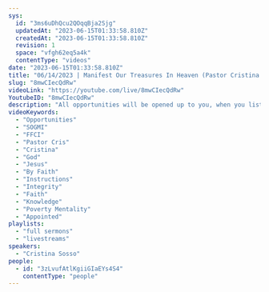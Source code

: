 ```yaml
---
sys:
  id: "3ms6uDhQcu2QOqqBja2Sjg"
  updatedAt: "2023-06-15T01:33:58.810Z"
  createdAt: "2023-06-15T01:33:58.810Z"
  revision: 1
  space: "vfgh62eq5a4k"
  contentType: "videos"
date: "2023-06-15T01:33:58.810Z"
title: "06/14/2023 | Manifest Our Treasures In Heaven (Pastor Cristina Sosso)"
slug: "8mwCIecQdRw"
videoLink: "https://youtube.com/live/8mwCIecQdRw"
YoutubeID: "8mwCIecQdRw"
description: "All opportunities will be opened up to you, when you listen and obey our Fathers instructions. Psalms 31:19 says that He has stored up treasures for us who take refuge and honor Him, so much that it overflows. All our struggles to get a leg up in business or status is all for nothing, a waste of our time and energy. Through are Father, we could have it all. All without breaking a sweat. God works in the impossible, through Him doors can be open that we could have never imagined for ourselves. It's time to get your mindset in line with our Father's, and that is that all things are possible. The poverty mentality is for the past and we live for the now. Speak to yourself, that you are anointed, appointed, and and ready for God's move. Regardless of what you may feel about yourself, you speak as if it is already done for you. If you mess up, you get up, dust off, repent and keep moving forward. Focus on our Father and not what is going on around us. We are making history, so move with integrity, faith, obedience, and the knowledge that God has chosen YOU for His great move. This sermon was released at Freedom Fellowship Church International on June 14, 2023 by Pastor Cristina Sosso.\n"
videoKeywords:
  - "Opportunities"
  - "SOGMI"
  - "FFCI"
  - "Pastor Cris"
  - "Cristina"
  - "God"
  - "Jesus"
  - "By Faith"
  - "Instructions"
  - "Integrity"
  - "Faith"
  - "Knowledge"
  - "Poverty Mentality"
  - "Appointed"
playlists:
  - "full sermons"
  - "livestreams"
speakers:
  - "Cristina Sosso"
people:
  - id: "3zLvufAtlKgiiGIaEYs4S4"
    contentType: "people"
---
```


